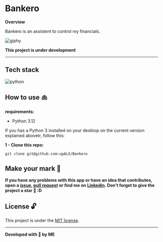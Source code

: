# Bankero

**Overview**

Bankero is an assistent to control my financials.

![giphy](https://github.com/upALX/All-Assets/blob/main/on-mvp.webp)

**This project is under development**

---

## Tech stack

![python](https://img.shields.io/badge/-Python-05122A?style=flat&logo=python)&nbsp;

## How to use 🫁

**requirements:**
  - Python 3.12 

If you has a Python 3 installed on your desktop on the current version explained abovetr, follow this:

**1 - Clone this repo:**
```
git clone git@github.com:upALX/Bankero
```

## Make your mark :triangular_flag_on_post:   

**If you have any problems with this app or have an idea that contributes, open a [issue](https://github.com/upALX/Bankero/issues), [pull request](https://github.com/upALX/Bankero/pulls) or find me on [Linkedin](https://www.linkedin.com/in/alxinc/). Don't forget to give the project a star 🌟 :D**

## License :unlock:

This project is under the [MIT license](https://github.com/upALX/Bankero/blob/main/LICENSE).

---

**Developed with 💜 by ME**
